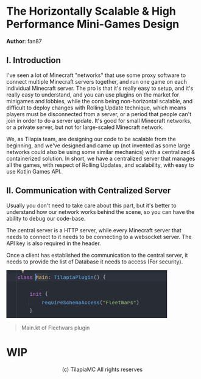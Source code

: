 # The Horizontally Scalable & High Performance Mini-Games Design


**Author**: fan87

## I. Introduction
I've seen a lot of Minecraft "networks" that use some proxy software to connect multiple Minecraft
servers together, and run one game on each individual Minecraft server. The pro is that it's
really easy to setup, and it's really easy to understand, and you can
use plugins on the market for minigames and lobbies, while the cons being non-horizontal scalable,
and difficult to deploy changes with Rolling Update technique, which means players must be
disconnected from a server, or a period that people can't join in order to do a server update.
It's good for small Minecraft networks, or a private server, but not for large-scaled Minecraft
network.

We, as Tilapia team, are designing our code to be scalable from the beginning, and we've
designed and came up (not invented as some large networks could also be using some similar
mechanics) with a centralized & containerized solution. In short, we have a centralized
server that manages all the games, with respect of Rolling Updates, and scalability, with
easy to use Kotlin Games API.


## II. Communication with Centralized Server 
Usually you don't need to take care about this part, but it's better to understand how our network
works behind the scene, so you can have the ability to debug our code-base.

The central server is a HTTP server, while every Minecraft server that needs to connect
to it needs to be connecting to a websocket server. The API key is also required in the header.

Once a client has established the communication to the central server, it needs to provide
the list of Database it needs to access (For security).


![img.png](assets/img.png)
> Main.kt of Fleetwars plugin

# WIP

<p align="center">(c) TilapiaMC  All rights reserves</p>

